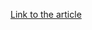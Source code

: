 [Link to the article](https://www.welivesecurity.com/2019/10/03/casbaneiro-trojan-dangerous-cooking/)
